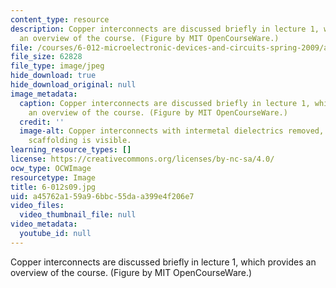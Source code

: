```yaml
---
content_type: resource
description: Copper interconnects are discussed briefly in lecture 1, which provides
  an overview of the course. (Figure by MIT OpenCourseWare.)
file: /courses/6-012-microelectronic-devices-and-circuits-spring-2009/a45762a159a96bbc55daa399e4f206e7_6-012s09.jpg
file_size: 62828
file_type: image/jpeg
hide_download: true
hide_download_original: null
image_metadata:
  caption: Copper interconnects are discussed briefly in lecture 1, which provides
    an overview of the course. (Figure by MIT OpenCourseWare.)
  credit: ''
  image-alt: Copper interconnects with intermetal dielectrics removed, so the metal
    scaffolding is visible.
learning_resource_types: []
license: https://creativecommons.org/licenses/by-nc-sa/4.0/
ocw_type: OCWImage
resourcetype: Image
title: 6-012s09.jpg
uid: a45762a1-59a9-6bbc-55da-a399e4f206e7
video_files:
  video_thumbnail_file: null
video_metadata:
  youtube_id: null
---
```

Copper interconnects are discussed briefly in lecture 1, which provides an overview of the course. (Figure by MIT OpenCourseWare.)